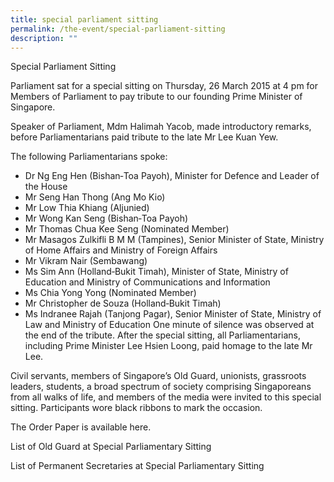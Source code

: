 ```yaml
---
title: special parliament sitting
permalink: /the-event/special-parliament-sitting
description: ""
---
```

Special Parliament Sitting

Parliament sat for a special sitting on Thursday, 26 March 2015 at 4 pm for Members of Parliament to pay tribute to our founding Prime Minister of Singapore.

Speaker of Parliament, Mdm Halimah Yacob, made introductory remarks, before Parliamentarians paid tribute to the late Mr Lee Kuan Yew.

The following Parliamentarians spoke:

* Dr Ng Eng Hen (Bishan‐Toa Payoh), Minister for Defence and Leader of the House
* Mr Seng Han Thong (Ang Mo Kio)
* Mr Low Thia Khiang (Aljunied)
* Mr Wong Kan Seng (Bishan‐Toa Payoh)
* Mr Thomas Chua Kee Seng (Nominated Member)
* Mr Masagos Zulkifli B M M (Tampines), Senior Minister of State, Ministry of Home Affairs and Ministry of Foreign Affairs
* Mr Vikram Nair (Sembawang)
* Ms Sim Ann (Holland‐Bukit Timah), Minister of State, Ministry of Education and Ministry of Communications and Information
* Ms Chia Yong Yong (Nominated Member)
* Mr Christopher de Souza (Holland‐Bukit Timah)
* Ms Indranee Rajah (Tanjong Pagar), Senior Minister of State, Ministry of Law and Ministry of Education
One minute of silence was observed at the end of the tribute. After the special sitting, all Parliamentarians, including Prime Minister Lee Hsien Loong, paid homage to the late Mr Lee.

Civil servants, members of Singapore’s Old Guard, unionists, grassroots leaders, students, a broad spectrum of society comprising Singaporeans from all walks of life, and members of the media were invited to this special sitting. Participants wore black ribbons to mark the occasion.

The Order Paper is available here.

List of Old Guard at Special Parliamentary Sitting

List of Permanent Secretaries at Special Parliamentary Sitting